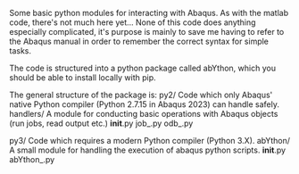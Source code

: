 Some basic python modules for interacting with Abaqus. As with the matlab code, there's not much here yet...
None of this code does anything especially complicated, it's purpose is mainly to save me having to refer to the Abaqus manual in order to remember the correct syntax for simple tasks.

The code is structured into a python package called abYthon, which you should be able to install locally with pip.


The general structure of the package is:
py2/                            Code which only Abaqus' native Python compiler (Python 2.7.15 in Abaqus 2023) can handle safely.
    handlers/                   A module for conducting basic operations with Abaqus objects (run jobs, read output etc.)
            __init__.py
            job_.py
            odb_.py

py3/                            Code which requires a modern Python compiler (Python 3.X).
    abYthon/                    A small module for handling the execution of abaqus python scripts. 
            __init__.py
            abYthon_.py
